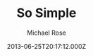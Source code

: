 ---
title: So Simple
github: https://github.com/mmistakes/so-simple-theme
demo: https://mmistakes.github.io/so-simple-theme/
author: Michael Rose
ssg:
  - Jekyll
cms:
  - Markdown
date: 2013-06-25T20:17:12.000Z
description: A simple Jekyll theme for words and pictures.
draft: true
publish_date: '2013-06-25T20:17:12Z'
update_date: '2021-09-22T02:46:52Z'
github_star: 1776
github_fork: 2398
---